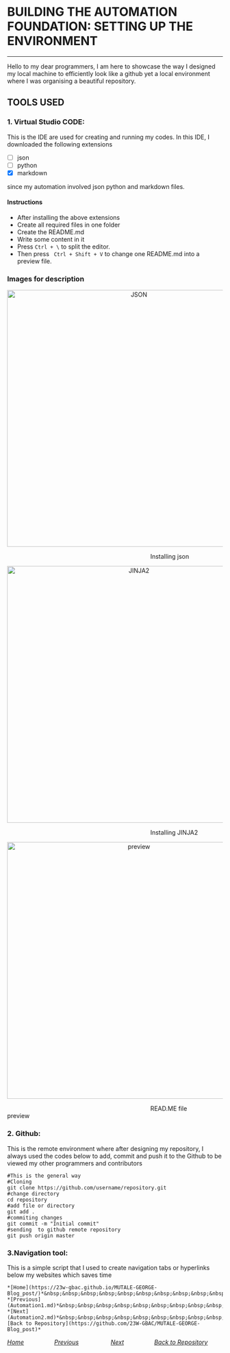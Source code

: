 # BUILDING THE AUTOMATION FOUNDATION: SETTING UP THE ENVIRONMENT
---
Hello to my dear programmers, I am here to showcase the way I designed my local machine to efficiently look like a github yet a local environment where I was organising a beautiful repository.

## TOOLS USED
### 1. Virtual Studio CODE: 
This is the IDE are used for creating and running my codes.
In this IDE, I downloaded the following extensions
- [ ] json
- [ ] python
- [x] markdown

since my automation involved json python and markdown files.
#### Instructions
- After installing the above extensions
- Create all required files in one folder
- Create the README.md 
- Write some content in it
- Press ``` Ctrl + \ ``` to split the editor.
- Then press ``` Ctrl + Shift + V``` to change one README.md into a preview file.
### Images for description 
<p align="center">
  <img src="https://github.com/23W-GBAC/MUTALE-GEORGE-Blog_post/assets/148863672/caf8cb99-61c5-4184-b047-ca83d9ce2acc" alt="JSON" width="600">
</p>
<p>
&nbsp;&nbsp;&nbsp;&nbsp;&nbsp;&nbsp;&nbsp;&nbsp;&nbsp;&nbsp;&nbsp;&nbsp;&nbsp;&nbsp;&nbsp;&nbsp;&nbsp;&nbsp;&nbsp;&nbsp;&nbsp;&nbsp;&nbsp;&nbsp;&nbsp;&nbsp;&nbsp;&nbsp;&nbsp;&nbsp;&nbsp;&nbsp;&nbsp;&nbsp;&nbsp;&nbsp;&nbsp;&nbsp;&nbsp;&nbsp;&nbsp;&nbsp;&nbsp;&nbsp;&nbsp;&nbsp;&nbsp;&nbsp;&nbsp;&nbsp;&nbsp;&nbsp;&nbsp;&nbsp;&nbsp;&nbsp;&nbsp;&nbsp;&nbsp;&nbsp;&nbsp;&nbsp;&nbsp;&nbsp;&nbsp;&nbsp;&nbsp;&nbsp;&nbsp;&nbsp;&nbsp;&nbsp;&nbsp;&nbsp;&nbsp;&nbsp;&nbsp;&nbsp;&nbsp;&nbsp;&nbsp;&nbsp;&nbsp;&nbsp;&nbsp;Installing json&nbsp;&nbsp;&nbsp;&nbsp;&nbsp;&nbsp;&nbsp;
</p>
<p align="center">
  <img src="https://github.com/23W-GBAC/MUTALE-GEORGE-Blog_post/assets/148863672/40ab5dea-3257-46b2-8996-b0efa75ffaf2" alt="JINJA2" width="600">
</p>
<p>
&nbsp;&nbsp;&nbsp;&nbsp;&nbsp;&nbsp;&nbsp;&nbsp;&nbsp;&nbsp;&nbsp;&nbsp;&nbsp;&nbsp;&nbsp;&nbsp;&nbsp;&nbsp;&nbsp;&nbsp;&nbsp;&nbsp;&nbsp;&nbsp;&nbsp;&nbsp;&nbsp;&nbsp;&nbsp;&nbsp;&nbsp;&nbsp;&nbsp;&nbsp;&nbsp;&nbsp;&nbsp;&nbsp;&nbsp;&nbsp;&nbsp;&nbsp;&nbsp;&nbsp;&nbsp;&nbsp;&nbsp;&nbsp;&nbsp;&nbsp;&nbsp;&nbsp;&nbsp;&nbsp;&nbsp;&nbsp;&nbsp;&nbsp;&nbsp;&nbsp;&nbsp;&nbsp;&nbsp;&nbsp;&nbsp;&nbsp;&nbsp;&nbsp;&nbsp;&nbsp;&nbsp;&nbsp;&nbsp;&nbsp;&nbsp;&nbsp;&nbsp;&nbsp;&nbsp;&nbsp;&nbsp;&nbsp;&nbsp;&nbsp;&nbsp;Installing JINJA2&nbsp;&nbsp;&nbsp;&nbsp;&nbsp;&nbsp;&nbsp;
</p>
<p align="center">
  <img src="https://github.com/23W-GBAC/MUTALE-GEORGE-Blog_post/assets/148863672/ca72bd36-7870-42de-90dd-c322ca5b2ca8" alt="preview" width="600">
</p>
<p>
&nbsp;&nbsp;&nbsp;&nbsp;&nbsp;&nbsp;&nbsp;&nbsp;&nbsp;&nbsp;&nbsp;&nbsp;&nbsp;&nbsp;&nbsp;&nbsp;&nbsp;&nbsp;&nbsp;&nbsp;&nbsp;&nbsp;&nbsp;&nbsp;&nbsp;&nbsp;&nbsp;&nbsp;&nbsp;&nbsp;&nbsp;&nbsp;&nbsp;&nbsp;&nbsp;&nbsp;&nbsp;&nbsp;&nbsp;&nbsp;&nbsp;&nbsp;&nbsp;&nbsp;&nbsp;&nbsp;&nbsp;&nbsp;&nbsp;&nbsp;&nbsp;&nbsp;&nbsp;&nbsp;&nbsp;&nbsp;&nbsp;&nbsp;&nbsp;&nbsp;&nbsp;&nbsp;&nbsp;&nbsp;&nbsp;&nbsp;&nbsp;&nbsp;&nbsp;&nbsp;&nbsp;&nbsp;&nbsp;&nbsp;&nbsp;&nbsp;&nbsp;&nbsp;&nbsp;&nbsp;&nbsp;&nbsp;&nbsp;&nbsp;&nbsp;READ.ME file preview&nbsp;&nbsp;&nbsp;&nbsp;&nbsp;&nbsp;&nbsp;
</p>

### 2. Github:
This is the remote environment where after designing my repository, I always used the codes below to add, commit and push it to the Github to be viewed my other programmers and contributors 

```
#This is the general way
#Cloning
git clone https://github.com/username/repository.git
#change directory
cd repository
#add file or directory
git add .
#commiting changes
git commit -m "Initial commit"
#sending  to github remote repository
git push origin master

```
### 3.Navigation tool:
This is a simple script that I used to create navigation tabs or hyperlinks below my websites which saves time

```
*[Home](https://23w-gbac.github.io/MUTALE-GEORGE-Blog_post/)*&nbsp;&nbsp;&nbsp;&nbsp;&nbsp;&nbsp;&nbsp;&nbsp;&nbsp;&nbsp;&nbsp;&nbsp;&nbsp;&nbsp;&nbsp;&nbsp;&nbsp; *[Previous](Automation1.md)*&nbsp;&nbsp;&nbsp;&nbsp;&nbsp;&nbsp;&nbsp;&nbsp;&nbsp;&nbsp;&nbsp;&nbsp;&nbsp;&nbsp;&nbsp;&nbsp;&nbsp;&nbsp; *[Next](Automation2.md)*&nbsp;&nbsp;&nbsp;&nbsp;&nbsp;&nbsp;&nbsp;&nbsp;&nbsp;&nbsp;&nbsp;&nbsp;&nbsp;&nbsp;&nbsp;&nbsp;&nbsp;&nbsp;*[Back to Repository](https://github.com/23W-GBAC/MUTALE-GEORGE-Blog_post)*
```

*[Home](https://23w-gbac.github.io/MUTALE-GEORGE-Blog_post/)*&nbsp;&nbsp;&nbsp;&nbsp;&nbsp;&nbsp;&nbsp;&nbsp;&nbsp;&nbsp;&nbsp;&nbsp;&nbsp;&nbsp;&nbsp;&nbsp;&nbsp; *[Previous](Automation1.md)*&nbsp;&nbsp;&nbsp;&nbsp;&nbsp;&nbsp;&nbsp;&nbsp;&nbsp;&nbsp;&nbsp;&nbsp;&nbsp;&nbsp;&nbsp;&nbsp;&nbsp;&nbsp; *[Next](Automation3.md)*&nbsp;&nbsp;&nbsp;&nbsp;&nbsp;&nbsp;&nbsp;&nbsp;&nbsp;&nbsp;&nbsp;&nbsp;&nbsp;&nbsp;&nbsp;&nbsp;&nbsp;&nbsp;*[Back to Repository](https://github.com/23W-GBAC/MUTALE-GEORGE-Blog_post)*
